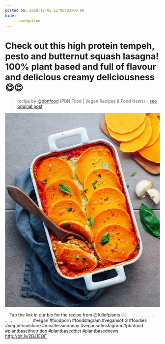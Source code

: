 ```yaml
---
posted on: 2018-12-05 12:00:03+00:00
hide:
    - navigation
---
```


# Check out this high protein tempeh, pesto and butternut squash lasagna! 100% plant based and full of flavour and delicious creamy deliciousness 😋😍⠀ 

> recipe by [@pbnfood](https://www.instagram.com/pbnfood/) 
(PBN Food | Vegan Recipes & Food News) - [see original post](https://instagram.com/p/BrAT5WNAO_N)

![](../img/pbnfood_05-12-2018_1212.png)

⠀
Tap the link in our bio for the recipe from @fullofplants 👆🏼⠀
⠀
.⠀
.⠀
.⠀
.⠀
.⠀
.⠀
.⠀
.⠀
.⠀
\#vegan \#foodporn \#foodstagram \#vegansofIG \#foodies \#veganfoodshare \#meatlessmonday \#vegansofinstagram \#pbnfood \#plantbasednutrition \#plantbaseddiet \#plantbasednews⠀
http://bit.ly/2BJ1EQF 